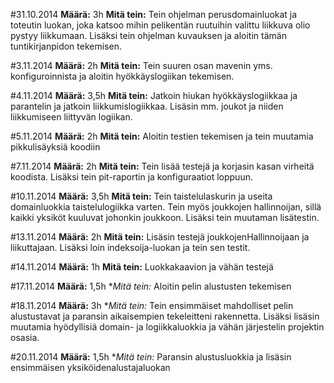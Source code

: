 #31.10.2014
**Määrä:** 3h
**Mitä tein:** Tein ohjelman perusdomainluokat ja toteutin luokan, joka katsoo mihin pelikentän ruutuihin valittu liikkuva olio pystyy liikkumaan. Lisäksi tein ohjelman kuvauksen ja aloitin tämän tuntikirjanpidon tekemisen.

#3.11.2014
**Määrä:** 2h
**Mitä tein:** Tein suuren osan mavenin yms. konfiguroinnista ja aloitin hyökkäyslogiikan tekemisen.

#4.11.2014
**Määrä:** 3,5h
**Mitä tein:** Jatkoin hiukan hyökkäyslogiikkaa ja parantelin ja jatkoin liikkumislogiikkaa. Lisäsin mm. joukot ja niiden liikkumiseen liittyvän logiikan.

#5.11.2014
**Määrä:** 2h
**Mitä tein:** Aloitin testien tekemisen ja tein muutamia pikkulisäyksiä koodiin

#7.11.2014
**Määrä:** 2h
**Mitä tein:** Tein lisää testejä ja korjasin kasan virheitä koodista. Lisäksi tein pit-raportin ja konfiguraatiot loppuun.

#10.11.2014
**Määrä:** 3,5h
**Mitä tein:** Tein taistelulaskurin ja useita domainluokkia taistelulogiikka varten. Tein myös joukkojen hallinnoijan, sillä kaikki yksiköt kuuluvat johonkin joukkoon. Lisäksi tein muutaman lisätestin.

#13.11.2014
**Määrä:** 2h
**Mitä tein:** Lisäsin testejä joukkojenHallinnoijaan ja liikuttajaan. Lisäksi loin indeksoija-luokan ja tein sen testit.

#14.11.2014
**Määrä:** 1h
**Mitä tein:** Luokkakaavion ja vähän testejä

#17.11.2014
**Määrä:** 1,5h
**Mitä tein:* Aloitin pelin alustusten tekemisen

#18.11.2014
**Määrä:** 3h
**Mitä tein:* Tein ensimmäiset mahdolliset pelin alustustavat ja paransin aikaisempien tekeleitteni rakennetta. Lisäksi lisäsin muutamia hyödyllisiä domain- ja logiikkaluokkia ja vähän järjestelin projektin osasia.

#20.11.2014
**Määrä:** 1,5h
**Mitä tein:* Paransin alustusluokkia ja lisäsin ensimmäisen yksiköidenalustajaluokan
